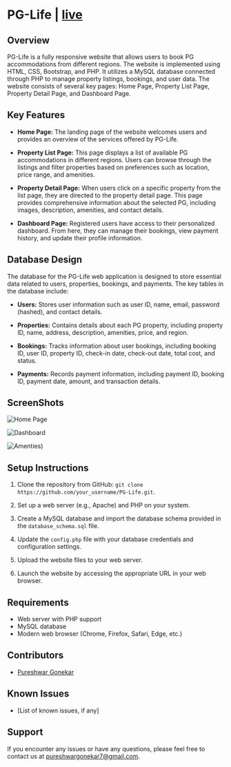 # PG-Life | [live](http://pglife-pureshwar.42web.io/)
</hr>

## Overview

PG-Life is a fully responsive website that allows users to book PG accommodations from different regions. The website is implemented using HTML, CSS, Bootstrap, and PHP. It utilizes a MySQL database connected through PHP to manage property listings, bookings, and user data. The website consists of several key pages: Home Page, Property List Page, Property Detail Page, and Dashboard Page.

## Key Features

- **Home Page:** The landing page of the website welcomes users and provides an overview of the services offered by PG-Life.

- **Property List Page:** This page displays a list of available PG accommodations in different regions. Users can browse through the listings and filter properties based on preferences such as location, price range, and amenities.

- **Property Detail Page:** When users click on a specific property from the list page, they are directed to the property detail page. This page provides comprehensive information about the selected PG, including images, description, amenities, and contact details.

- **Dashboard Page:** Registered users have access to their personalized dashboard. From here, they can manage their bookings, view payment history, and update their profile information.

## Database Design

The database for the PG-Life web application is designed to store essential data related to users, properties, bookings, and payments. The key tables in the database include:

- **Users:** Stores user information such as user ID, name, email, password (hashed), and contact details.

- **Properties:** Contains details about each PG property, including property ID, name, address, description, amenities, price, and region.

- **Bookings:** Tracks information about user bookings, including booking ID, user ID, property ID, check-in date, check-out date, total cost, and status.

- **Payments:** Records payment information, including payment ID, booking ID, payment date, amount, and transaction details.

## ScreenShots

![Home Page](https://github.com/PureshwarGonekar/PG-Life/assets/88015818/5c8b6fbf-668f-4182-a3bf-5e0450f7bc9a)

![Dashboard](https://github.com/PureshwarGonekar/PG-Life/assets/88015818/d5d247ae-5ab1-4d0f-a9a6-619edbda9924)

![Amenties)](https://github.com/PureshwarGonekar/PG-Life/assets/88015818/3305f720-d602-439e-8bbe-0d1fa671cd9d)

## Setup Instructions

1. Clone the repository from GitHub: `git clone https://github.com/your_username/PG-Life.git`.

2. Set up a web server (e.g., Apache) and PHP on your system.

3. Create a MySQL database and import the database schema provided in the `database_schema.sql` file.

4. Update the `config.php` file with your database credentials and configuration settings.

5. Upload the website files to your web server.

6. Launch the website by accessing the appropriate URL in your web browser.

## Requirements

- Web server with PHP support
- MySQL database
- Modern web browser (Chrome, Firefox, Safari, Edge, etc.)

## Contributors

- [Pureshwar Gonekar](https://github.com/PureshwarGonekar)

## Known Issues

- [List of known issues, if any]

## Support

If you encounter any issues or have any questions, please feel free to contact us at pureshwargonekar7@gmail.com.


